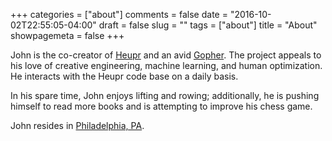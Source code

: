 +++
categories = ["about"]
comments = false
date = "2016-10-02T22:55:05-04:00"
draft = false
slug = ""
tags = ["about"]
title = "About"
showpagemeta = false
+++

John is the co-creator of [Heupr](https://github.com/heupr) and an
avid [Gopher](https://golang.org/). The project appeals to his love of
creative engineering, machine learning, and human optimization. He
interacts with the Heupr code base on a daily basis.

In his spare time, John enjoys lifting and rowing; additionally, he is pushing
himself to read more books and is attempting to improve his chess game.

John resides in [Philadelphia, PA](http://localhost:1313/charlie).
